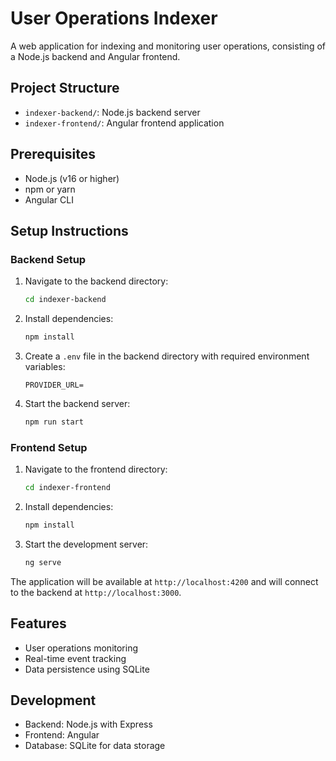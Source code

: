 # User Operations Indexer

A web application for indexing and monitoring user operations, consisting of a Node.js backend and Angular frontend.

## Project Structure

- `indexer-backend/`: Node.js backend server
- `indexer-frontend/`: Angular frontend application

## Prerequisites

- Node.js (v16 or higher)
- npm or yarn
- Angular CLI

## Setup Instructions

### Backend Setup

1. Navigate to the backend directory:
   ```bash
   cd indexer-backend
   ```

2. Install dependencies:
   ```bash
   npm install
   ```

3. Create a `.env` file in the backend directory with required environment variables:
   ```
   PROVIDER_URL=
   ```

4. Start the backend server:
   ```bash
   npm run start
   ```

### Frontend Setup

1. Navigate to the frontend directory:
   ```bash
   cd indexer-frontend
   ```

2. Install dependencies:
   ```bash
   npm install
   ```

3. Start the development server:
   ```bash
   ng serve
   ```

The application will be available at `http://localhost:4200` and will connect to the backend at `http://localhost:3000`.

## Features

- User operations monitoring
- Real-time event tracking
- Data persistence using SQLite

## Development

- Backend: Node.js with Express
- Frontend: Angular
- Database: SQLite for data storage

